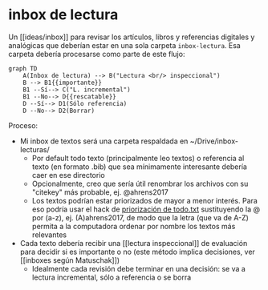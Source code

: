 # inbox de lectura
Un [[ideas/inbox]] para revisar los artículos, libros y referencias digitales y analógicas que  deberían estar en una sola carpeta `inbox-lectura`. Esa carpeta debería procesarse como parte de este flujo: 

```mermaid
graph TD
    A(Inbox de lectura) --> B("Lectura <br/> inspeccional")
    B --> B1{{importante}}
    B1 --Sí--> C("L. incremental")
    B1 --No--> D{{rescatable}}
    D --Sí--> D1(Sólo referencia)
    D --No--> D2(Borrar)
```

Proceso:

- Mi inbox de textos será una carpeta respaldada en ~/Drive/inbox-lecturas/ 
    - Por default todo texto (principalmente leo textos) o referencia al texto (en formato .bib) que sea mínimamente interesante debería caer en ese directorio
    - Opcionalmente, creo que sería útil renombrar los archivos con su "citekey" más probable, ej. @ahrens2017
    - Los textos podrían estar priorizados de mayor a menor interés. Para eso podría usar el hack de [priorización de todo.txt](https://github.com/todotxt/todo.txt#priority) sustituyendo la @ por (a-z), ej. (A)ahrens2017, de modo que la letra (que va de A-Z) permita a la computadora ordenar por nombre los textos más relevantes
- Cada texto debería recibir una [[lectura inspeccional]] de evaluación para decidir si es importante o no (este método implica decisiones, ver [[inboxes según Matuschak]])
    - Idealmente cada revisión debe terminar en una decisión: se va a lectura incremental, sólo a referencia o se borra
